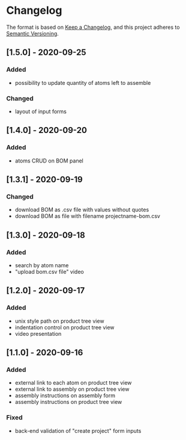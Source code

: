 # Changelog

The format is based on [Keep a Changelog](https://keepachangelog.com/en/1.0.0/),
and this project adheres to [Semantic Versioning](https://semver.org/spec/v2.0.0.html).

## [1.5.0] - 2020-09-25
### Added
- possibility to update quantity of atoms left to assemble

### Changed
- layout of input forms 

## [1.4.0] - 2020-09-20
### Added
- atoms CRUD on BOM panel

## [1.3.1] - 2020-09-19
### Changed
- download BOM as .csv file with values without quotes
- download BOM as file with filename projectname-bom.csv 

## [1.3.0] - 2020-09-18
### Added
- search by atom name
- "upload bom.csv file" video

## [1.2.0] - 2020-09-17
### Added
- unix style path on product tree view
- indentation control on product tree view
- video presentation

## [1.1.0] - 2020-09-16
### Added
- external link to each atom on product tree view
- external link to assembly on product tree view
- assembly instructions on assembly form
- assembly instructions on product tree view

### Fixed
- back-end validation of "create project" form inputs



 [//]: #  (
    Added for new features.
    Changed for changes in existing functionality.
    Deprecated for soon-to-be removed features.
    Removed for now removed features.
    Fixed for any bug fixes.
    Security in case of vulnerabilities.
    )
